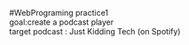 #WebPrograming practice1  
goal:create a podcast player  
target podcast : Just Kidding Tech (on Spotify)
